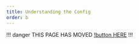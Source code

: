 ```yaml
---
title: Understanding the Config
order: b
---
```

!!! danger
THIS PAGE HAS MOVED [!button HERE](https://simplesplash.fdd-docs.com/understanding-config/)
!!!

